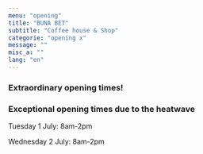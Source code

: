 ```yaml
---
menu: "opening"
title: "BUNA BET"
subtitle: "Coffee house & Shop"
categorie: "opening x"
message: ""
misc_a: ""
lang: "en"
---
```


### Extraordinary opening times!


### Exceptional opening times due to the heatwave

Tuesday 1 July: 8am-2pm

Wednesday 2 July: 8am-2pm



